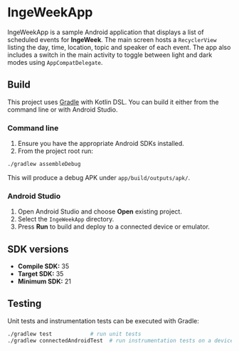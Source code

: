 # IngeWeekApp

IngeWeekApp is a sample Android application that displays a list of scheduled events for **IngeWeek**. The main screen hosts a `RecyclerView` listing the day, time, location, topic and speaker of each event. The app also includes a switch in the main activity to toggle between light and dark modes using `AppCompatDelegate`.

## Build

This project uses [Gradle](https://gradle.org/) with Kotlin DSL. You can build it either from the command line or with Android Studio.

### Command line

1. Ensure you have the appropriate Android SDKs installed.
2. From the project root run:

```bash
./gradlew assembleDebug
```

This will produce a debug APK under `app/build/outputs/apk/`.

### Android Studio

1. Open Android Studio and choose **Open** existing project.
2. Select the `IngeWeekApp` directory.
3. Press **Run** to build and deploy to a connected device or emulator.

## SDK versions

- **Compile SDK:** 35
- **Target SDK:** 35
- **Minimum SDK:** 21

## Testing

Unit tests and instrumentation tests can be executed with Gradle:

```bash
./gradlew test            # run unit tests
./gradlew connectedAndroidTest  # run instrumentation tests on a device/emulator
```

